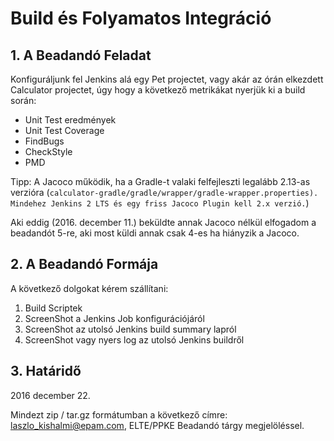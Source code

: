 # Build és Folyamatos Integráció

## 1. A Beadandó Feladat
Konfiguráljunk fel Jenkins alá egy Pet projectet, vagy akár az órán elkezdett Calculator projectet,
úgy hogy a következő metrikákat nyerjük ki a build során:

* Unit Test eredmények
* Unit Test Coverage
* FindBugs
* CheckStyle
* PMD

Tipp: A Jacoco működik, ha a Gradle-t valaki felfejleszti legalább 2.13-as verzióra (```calculator-gradle/gradle/wrapper/gradle-wrapper.properties). Mindehez Jenkins 2 LTS és egy friss Jacoco Plugin kell 2.x verzió.```)

Aki eddig (2016. december 11.) beküldte annak Jacoco nélkül elfogadom a beadandót 5-re, aki most küldi annak csak 4-es ha hiányzik a Jacoco.

## 2. A Beadandó Formája
A következő dolgokat kérem szállítani:
1. Build Scriptek
1. ScreenShot a Jenkins Job konfigurációjáról
1. ScreenShot az utolsó Jenkins build summary lapról
1. ScreenShot vagy nyers log az utolsó Jenkins buildről

## 3. Határidő
2016 december 22.

Mindezt zip / tar.gz formátumban a következő címre: laszlo_kishalmi@epam.com, ELTE/PPKE Beadandó tárgy megjelöléssel.

